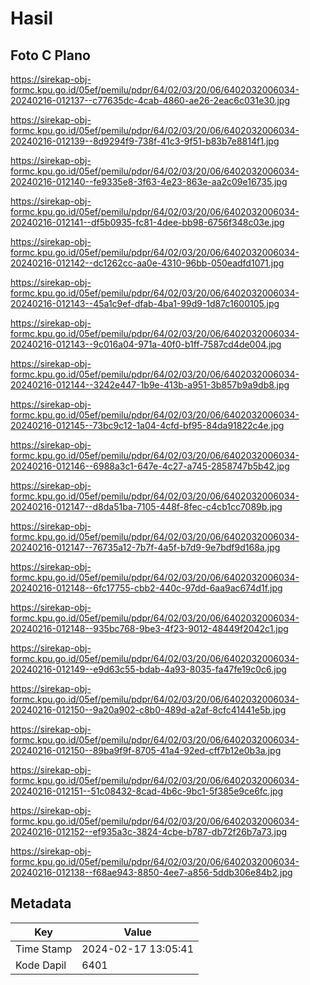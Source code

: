 # Hasil

## Foto C Plano

https://sirekap-obj-formc.kpu.go.id/05ef/pemilu/pdpr/64/02/03/20/06/6402032006034-20240216-012137--c77635dc-4cab-4860-ae26-2eac6c031e30.jpg

https://sirekap-obj-formc.kpu.go.id/05ef/pemilu/pdpr/64/02/03/20/06/6402032006034-20240216-012139--8d9294f9-738f-41c3-9f51-b83b7e8814f1.jpg

https://sirekap-obj-formc.kpu.go.id/05ef/pemilu/pdpr/64/02/03/20/06/6402032006034-20240216-012140--fe9335e8-3f63-4e23-863e-aa2c09e16735.jpg

https://sirekap-obj-formc.kpu.go.id/05ef/pemilu/pdpr/64/02/03/20/06/6402032006034-20240216-012141--df5b0935-fc81-4dee-bb98-6756f348c03e.jpg

https://sirekap-obj-formc.kpu.go.id/05ef/pemilu/pdpr/64/02/03/20/06/6402032006034-20240216-012142--dc1262cc-aa0e-4310-96bb-050eadfd1071.jpg

https://sirekap-obj-formc.kpu.go.id/05ef/pemilu/pdpr/64/02/03/20/06/6402032006034-20240216-012143--45a1c9ef-dfab-4ba1-99d9-1d87c1600105.jpg

https://sirekap-obj-formc.kpu.go.id/05ef/pemilu/pdpr/64/02/03/20/06/6402032006034-20240216-012143--9c016a04-971a-40f0-b1ff-7587cd4de004.jpg

https://sirekap-obj-formc.kpu.go.id/05ef/pemilu/pdpr/64/02/03/20/06/6402032006034-20240216-012144--3242e447-1b9e-413b-a951-3b857b9a9db8.jpg

https://sirekap-obj-formc.kpu.go.id/05ef/pemilu/pdpr/64/02/03/20/06/6402032006034-20240216-012145--73bc9c12-1a04-4cfd-bf95-84da91822c4e.jpg

https://sirekap-obj-formc.kpu.go.id/05ef/pemilu/pdpr/64/02/03/20/06/6402032006034-20240216-012146--6988a3c1-647e-4c27-a745-2858747b5b42.jpg

https://sirekap-obj-formc.kpu.go.id/05ef/pemilu/pdpr/64/02/03/20/06/6402032006034-20240216-012147--d8da51ba-7105-448f-8fec-c4cb1cc7089b.jpg

https://sirekap-obj-formc.kpu.go.id/05ef/pemilu/pdpr/64/02/03/20/06/6402032006034-20240216-012147--76735a12-7b7f-4a5f-b7d9-9e7bdf9d168a.jpg

https://sirekap-obj-formc.kpu.go.id/05ef/pemilu/pdpr/64/02/03/20/06/6402032006034-20240216-012148--6fc17755-cbb2-440c-97dd-6aa9ac674d1f.jpg

https://sirekap-obj-formc.kpu.go.id/05ef/pemilu/pdpr/64/02/03/20/06/6402032006034-20240216-012148--935bc768-9be3-4f23-9012-48449f2042c1.jpg

https://sirekap-obj-formc.kpu.go.id/05ef/pemilu/pdpr/64/02/03/20/06/6402032006034-20240216-012149--e9d63c55-bdab-4a93-8035-fa47fe19c0c6.jpg

https://sirekap-obj-formc.kpu.go.id/05ef/pemilu/pdpr/64/02/03/20/06/6402032006034-20240216-012150--9a20a902-c8b0-489d-a2af-8cfc41441e5b.jpg

https://sirekap-obj-formc.kpu.go.id/05ef/pemilu/pdpr/64/02/03/20/06/6402032006034-20240216-012150--89ba9f9f-8705-41a4-92ed-cff7b12e0b3a.jpg

https://sirekap-obj-formc.kpu.go.id/05ef/pemilu/pdpr/64/02/03/20/06/6402032006034-20240216-012151--51c08432-8cad-4b6c-9bc1-5f385e9ce6fc.jpg

https://sirekap-obj-formc.kpu.go.id/05ef/pemilu/pdpr/64/02/03/20/06/6402032006034-20240216-012152--ef935a3c-3824-4cbe-b787-db72f26b7a73.jpg

https://sirekap-obj-formc.kpu.go.id/05ef/pemilu/pdpr/64/02/03/20/06/6402032006034-20240216-012138--f68ae943-8850-4ee7-a856-5ddb306e84b2.jpg


## Metadata

| Key        | Value               |
| ---------- | ------------------- |
| Time Stamp | 2024-02-17 13:05:41 |
| Kode Dapil | 6401                |



